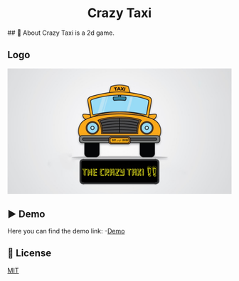<h1 align="center">Crazy Taxi</h1>
## 🎯 About
Crazy Taxi is a 2d game.

## Logo
![Image of Crazy Taxi Project](assets/logo.png)


## ▶️ Demo
Here you can find the demo link:
-[Demo](CMakeFiles/demo_xUuneOQ0.mp4)

## 📝 License

[MIT](https://github.com/Ahmed2021B/Crazy-Taxi/blob/main/LICENSE)


